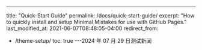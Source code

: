 ---

title: "Quick-Start Guide"
permalink: /docs/quick-start-guide/
excerpt: "How to quickly install and setup Minimal Mistakes for use with GitHub Pages."
last_modified_at: 2021-06-07T08:48:05-04:00
redirect_from:

- /theme-setup/
  toc: true
  ---2024 年 07 月 29 日测试新闻
